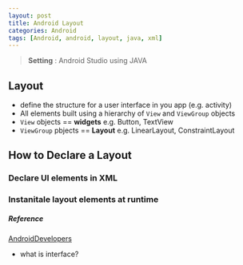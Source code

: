 ```yaml
---
layout: post
title: Android Layout
categories: Android
tags: [Android, android, layout, java, xml]
---
```


> **Setting** : Android Studio using JAVA

## Layout
- define the structure for a user interface in you app (e.g. activity)
- All elements built using a hierarchy of `View` and `ViewGroup` objects
- `View` objects == **widgets** e.g. Button, TextView
- `ViewGroup` pbjects == **Layout** e.g. LinearLayout, ConstraintLayout

## How to Declare a Layout
### Declare UI elements in XML

### Instanitale layout elements at runtime


##### Reference
[AndroidDevelopers](https://developer.android.com/guide/topics/ui/declaring-layout?hl=ko)


+ what is interface?
